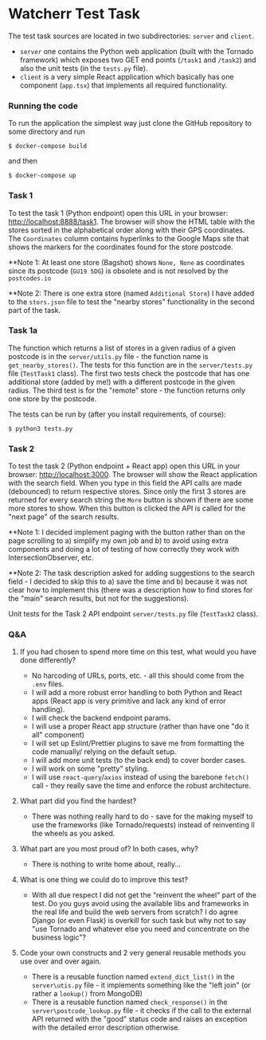 # Watcherr Test Task
The test task sources are located in two subdirectories: `server` and `client`. 
- `server` one contains the Python web application (built with the Tornado framework) 
which exposes two GET end points (`/task1` and `/task2`) and also the unit tests
(in the `tests.py` file).
- `client` is a very simple React application which basically has one component (`app.tsx`) 
that implements all required functionality. 

### Running the code
To run the application the simplest way just clone the GitHub repository to some directory
and run 
```shell script
$ docker-compose build
```
and then 
```shell script
$ docker-compose up
```

### Task 1

To test the task 1 (Python endpoint) open this URL in your browser:
[http://localhost:8888/task1](http://localhost:8888/task1). 
The browser will show the HTML table with the stores sorted  in the 
alphabetical order along with their GPS coordinates. The `Coordinates` 
column contains hyperlinks to the Google Maps site that shows the markers
for the coordinates found for the store postcode.

**Note 1: At least one store (Bagshot) shows `None, None` as coordinates since
its postcode (`GU19 5DG`) is obsolete and is not resolved by the `postcodes.io`

**Note 2: There is one extra store (named `Additional Store`) I have added to 
the `stors.json` file to test the "nearby stores" functionality in the second part 
of the task.

### Task 1a
The function which returns a list of stores in a given radius of a given postcode
is in the `server/utils.py` file - the function name is `get_nearby_stores()`. 
The tests for this function are in the `server/tests.py` file (`TestTask1` class). 
The first two tests check the postcode that has one additional store (added by me!) 
with a different postcode in the given radius. The third test is for the "remote" store -
the function returns only one store by the postcode.

The tests can be run by (after you install requirements, of course):

``
$ python3 tests.py
``

### Task 2
To test the task 2 (Python endpoint + React app) open this URL in your browser:
[http://localhost:3000](http://localhost:3000). 
The browser will show the React application with the search field. When you type
in this field the API calls are made (debounced) to return respective stores.
Since only the first 3 stores are returned for every search string the `More` button
is shown if there are some more stores to show. When this button is clicked 
the API is called for the "next page" of the search results.

**Note 1: I decided implement paging with the button rather than on the page scrolling 
to a) simplify my own job and b) to avoid using extra components and doing a lot of
testing of how correctly they work with IntersectionObserver, etc.

**Note 2: The task description asked for adding suggestions to the search field -
I decided to skip this to a) save the time and b) because it was not clear how to 
implement this (there was a description how to find stores for the "main" search results,
but not for the suggestions).

Unit tests for the Task 2 API endpoint `server/tests.py` file (`TestTask2` class).

### Q&A

1. If you had chosen to spend more time on this test, what would you have done differently?
    - No harcoding of URLs, ports, etc. - all this should come from the `.env` files.
    - I will add a more robust error handling to both Python and React apps (React app is very
primitive and lack any kind of error handling). 
    - I will check the backend endpoint params. 
    - I will use a proper React app structure (rather than have one "do it all" component)
    - I will set up Eslint/Prettier plugins to save me from formatting the code manually/
    relying on the default setup.
    - I will add more unit tests (to the back end) to cover border cases.
    - I will work on some "pretty" styling.
    - I will use `react-query`/`axios` instead of using the barebone `fetch()` call -
    they really save the time and enforce the robust architecture.
    
2. What part did you find the hardest?
    - There was nothing really hard to do - save for the making myself to use the
    frameworks (like Tornado/requests) instead of reinventing ll the wheels as you asked.
    
 3. What part are you most proud of? In both cases, why?
    - There is nothing to write home about, really...
    
 4. What is one thing we could do to improve this test?
    - With all due respect I did not get the "reinvent the wheel" part of the test.
    Do you guys avoid using the available libs and frameworks in the real life and
    build the web servers from scratch? I do agree Django (or even Flask) is overkill
    for such task but why not to say "use Tornado and whatever else you need and concentrate
    on the business logic"? 
    
 5. Code your own constructs and 2 very general reusable methods you use over and over again.
    - There is a reusable function named `extend_dict_list()` in the `server\utis.py` file - it 
    implements something like the "left join" (or rather a `lookup()` from MongoDB)
    - There is a reusable function named `check_response()` in the `server\postcode_lookup.py`
    file - it checks if the call to the external API returned with the "good" status code
    and raises an exception with the detailed error description otherwise.